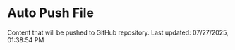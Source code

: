 # Auto Push File

Content that will be pushed to GitHub repository.
Last updated: 07/27/2025, 01:38:54 PM